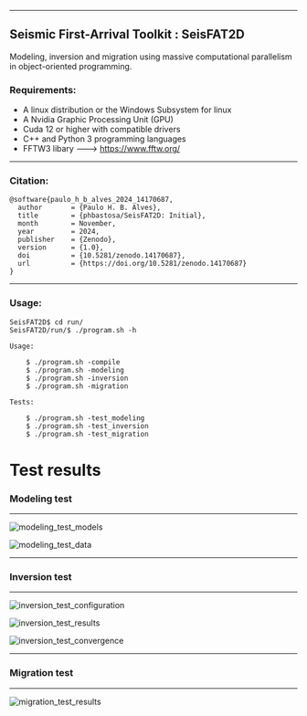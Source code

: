 ___

## Seismic First-Arrival Toolkit : SeisFAT2D

Modeling, inversion and migration using massive computational parallelism in object-oriented programming.

### Requirements:

- A linux distribution or the Windows Subsystem for linux
- A Nvidia Graphic Processing Unit (GPU)
- Cuda 12 or higher with compatible drivers
- C++ and Python 3 programming languages
- FFTW3 libary ---> https://www.fftw.org/
____
### Citation:

```console
@software{paulo_h_b_alves_2024_14170687,
  author       = {Paulo H. B. Alves},
  title        = {phbastosa/SeisFAT2D: Initial},
  month        = November,
  year         = 2024,
  publisher    = {Zenodo},
  version      = {1.0},
  doi          = {10.5281/zenodo.14170687},
  url          = {https://doi.org/10.5281/zenodo.14170687}
}
```
____
### Usage:

```console
SeisFAT2D$ cd run/
SeisFAT2D/run/$ ./program.sh -h

Usage:

    $ ./program.sh -compile              
    $ ./program.sh -modeling                      
    $ ./program.sh -inversion           
    $ ./program.sh -migration           

Tests:

    $ ./program.sh -test_modeling                 
    $ ./program.sh -test_inversion      
    $ ./program.sh -test_migration      
```

# Test results

### Modeling test
___

![modeling_test_models](https://github.com/user-attachments/assets/28a8ba3e-b844-4617-b6a7-c0f7faa20a90)

![modeling_test_data](https://github.com/user-attachments/assets/1fbdbbe0-4a7a-48ee-9540-fced501ed6e2)

___
### Inversion test
___

![inversion_test_configuration](https://github.com/user-attachments/assets/e5f4e736-5d92-4010-8fa5-f007aabec6fa)

![inversion_test_results](https://github.com/user-attachments/assets/a420a288-e7dd-4b19-a291-6026423b7cf4)

![inversion_test_convergence](https://github.com/user-attachments/assets/c27ee1ca-ecb8-45a1-b3cc-68f3f1c40ba9)
___
### Migration test
___

![migration_test_results](https://github.com/user-attachments/assets/c62ac4e1-c4b8-423a-8872-8b46273b32ab)
